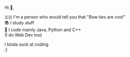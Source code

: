 Hi 👋,  

🇸🇬 I'm a person who would tell you that "Bow ties are cool"  
📚 I study stuff  
💾 I code mainly Java, Python and C++  
(I do Web Dev too)  

I kinda suck at coding  
;)
